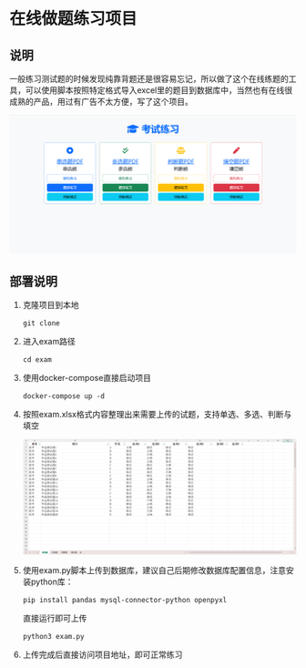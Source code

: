 # 在线做题练习项目

## 说明

一般练习测试题的时候发现纯靠背题还是很容易忘记，所以做了这个在线练题的工具，可以使用脚本按照特定格式导入excel里的题目到数据库中，当然也有在线很成熟的产品，用过有广告不太方便，写了这个项目。

![image-20250717172454593](./assets/image-20250717172454593.png)

## 部署说明

1. 克隆项目到本地

   ```
   git clone 
   ```

2. 进入exam路径

   ```
   cd exam
   ```

3. 使用docker-compose直接启动项目

   ```
   docker-compose up -d
   ```

4. 按照exam.xlsx格式内容整理出来需要上传的试题，支持单选、多选、判断与填空

   ![image-20250717172529920](./assets/image-20250717172529920.png)

5. 使用exam.py脚本上传到数据库，建议自己后期修改数据库配置信息，注意安装python库：

   ```
   pip install pandas mysql-connector-python openpyxl
   ```

   直接运行即可上传

   ```
   python3 exam.py
   ```

6. 上传完成后直接访问项目地址，即可正常练习

   

   